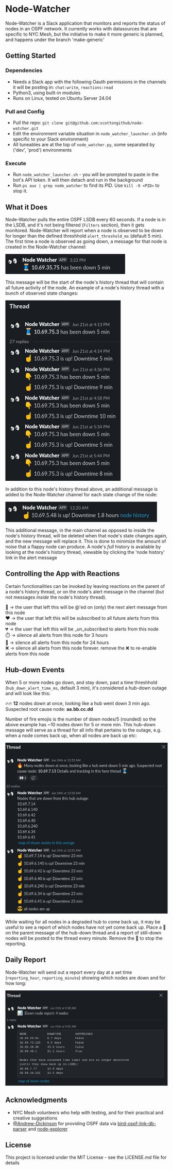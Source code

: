 

# Node-Watcher

Node-Watcher is a Slack application that monitors and reports the status of nodes in an OSPF network. It currently works with datasources that are specific to NYC Mesh, but the initiative to make it more generic is planned, and happens under the branch 'make-generic'

## Getting Started

### Dependencies

* Needs a Slack app with the following Oauth permissions in the channels it will be posting in: `chat:write`, `reactions:read`
* Python3, using built-in modules 
* Runs on Linux, tested on Ubuntu Server 24.04

### Pull and Config

* Pull the repo: `git clone git@github.com:scottongithub/node-watcher.git`
* Edit the environment variable situation in `node_watcher_launcher.sh` (info specific to your Slack environment)
* All tuneables are at the top of `node_watcher.py`, some separated by ('dev', 'prod') environments

### Execute

* Run `node_watcher_launcher.sh` - you will be prompted to paste in the bot's API token. It will then detach and run in the background
* Run `ps aux | grep node_watcher` to find its PID. Use `kill -9 <PID>` to stop it.


## What it Does

Node-Watcher pulls the entire OSPF LSDB every 60 seconds. If a node is in the LSDB, and it's not being filtered (`Filters` section), then it gets monitored. Node-Watcher will report when a node is observed to be down for longer than the defined threshhold `alert_threshold_ms` (default 5 min). The first time a node is observed as going down, a message for that node is created in the Node-Watcher channel:

<p align="left">
<img src="docs/pics/node_thread_new.png" />
</p>

This message will be the start of the node's history thread that will contain all future activity of the node. An example of a node's history thread with a bunch of observed state changes:

<p align="left">
<img src="docs/pics/node_thread_populated.png" />
</p>

In addition to this node's history thread above, an additional message is added to the Node-Watcher channel for each state change of the node:

<p align="left">
<img src="docs/pics/node_state_change_message.png" />
</p>

This additional message, in the main channel as opposed to inside the node's history thread, will be deleted when that node's state changes again, and the new message will replace it. This is done to minimize the amount of noise that a flappy node can produce. A node's *full* history is available by looking at the node's history thread, viewable by clicking the 'node history' link in the alert message

## Controlling the App with Reactions
Certain functionalities can be invoked by leaving reactions on the parent of a node's history thread, or on the node's alert message in the channel (but not messages *inside* the node's history thread).

:eyes: -> the user that left this will be @'ed on (only) the next alert message from this node  
:heart: -> the user that left this will be subscribed to all future alerts from this node  
:broken_heart: -> the user that left this will be _un_subscribed to alerts from this node  
:stopwatch: -> silence all alerts from this node for 3 hours  
:date: -> silence all alerts from this node for 24 hours  
:x: -> silence all alerts from this node forever. remove the :x: to re-enable alerts from this node

## Hub-down Events

When 5 or more nodes go down, and stay down, past a time threshhold (`hub_down_alert_time_ms`, default 3 min), it's considered a hub-down outage and will look like this:

:fire::fire: **12** nodes down at once, looking like a hub went down 3 min ago. Suspected root cause node: **aa.bb.cc.dd**

Number of fire emojis is the number of down nodes/5 (rounded) so the above example has ~10 nodes down for 5 or more min. This hub-down message will serve as a thread for all info that pertains to the outage, e.g. when a node comes back up, when all nodes are back up etc:

<p align="left">
<img src="docs/pics/hub_down.png" />
</p>

While waiting for all nodes in a degraded hub to come back up, it may be useful to see a report of which nodes have not yet come back up. Place a :eyes: on the parent message of the hub-down thread and a report of still-down nodes will be posted to the thread every minute. Remove the :eyes: to stop the reporting.

## Daily Report

Node-Watcher will send out a report every day at a set time (`reporting_hour`, `reporting_minute`) showing which nodes are down and for how long:

<p align="left">
<img src="docs/pics/node_down_report.png" />
</p>


## Acknowledgments

* NYC Mesh volunteers who help with testing, and for their practical and creative suggestions
* [@Andrew-Dickinson](https://www.github.com/Andrew-Dickinson) for providing OSPF data via [bird-ospf-link-db-parser](https://github.com/Andrew-Dickinson/bird-ospf-link-db-parser) and [node-explorer](https://github.com/Andrew-Dickinson/node-explorer)



## License

This project is licensed under the MIT License - see the LICENSE.md file for details


